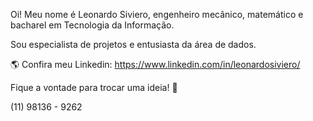 Oi! Meu nome é Leonardo Siviero, engenheiro mecânico, matemático e bacharel em Tecnologia da Informação.

Sou especialista de projetos e entusiasta da área de dados. 

🌎 Confira meu Linkedin: https://www.linkedin.com/in/leonardosiviero/

Fique a vontade para trocar uma ideia! 💬

(11) 98136 - 9262
